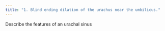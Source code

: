 ```yaml
---
title: "1. Blind ending dilation of the urachus near the umbilicus."
---
```

Describe the features of an urachal sinus

